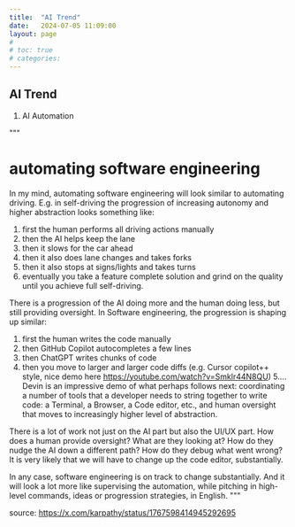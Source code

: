 ```yaml
---
title:  "AI Trend"
date:   2024-07-05 11:09:00
layout: page
#
# toc: true
# categories:
---
```


## AI Trend
1. AI Automation

"""
# automating software engineering

In my mind, automating software engineering will look similar to automating driving. E.g. in self-driving the progression of increasing autonomy and higher abstraction looks something like:

1. first the human performs all driving actions manually
2. then the AI helps keep the lane
3. then it slows for the car ahead
4. then it also does lane changes and takes forks
5. then it also stops at signs/lights and takes turns
6. eventually you take a feature complete solution and grind on the quality until you achieve full self-driving.

There is a progression of the AI doing more and the human doing less, but still providing oversight. In Software engineering, the progression is shaping up similar:

1. first the human writes the code manually
2. then GitHub Copilot autocompletes a few lines
3. then ChatGPT writes chunks of code
4. then you move to larger and larger code diffs (e.g. Cursor copilot++ style, nice demo here https://youtube.com/watch?v=Smklr44N8QU)
5....
Devin is an impressive demo of what perhaps follows next: coordinating a number of tools that a developer needs to string together to write code: a Terminal, a Browser, a Code editor, etc., and human oversight that moves to increasingly higher level of abstraction.

There is a lot of work not just on the AI part but also the UI/UX part. How does a human provide oversight?  What are they looking at? How do they nudge the AI down a different path? How do they debug what went wrong? It is very likely that we will have to change up the code editor, substantially.

In any case, software engineering is on track to change substantially. And it will look a lot more like supervising the automation, while pitching in high-level commands, ideas or progression strategies, in English.
"""

source: https://x.com/karpathy/status/1767598414945292695
